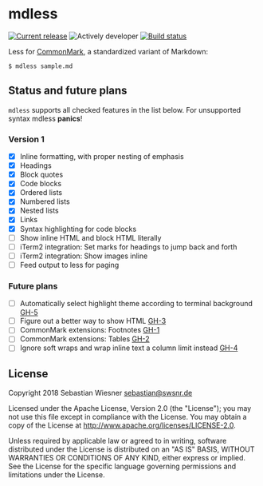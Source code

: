 # mdless

[![Current release]( https://img.shields.io/crates/v/mdless.svg)][crates]
![Actively developer](https://img.shields.io/badge/maintenance-actively--developed-brightgreen.svg)
[![Build status](https://img.shields.io/travis/lunaryorn/mdless.rs/master.svg)][travis]

Less for [CommonMark][], a standardized variant of Markdown:

```
$ mdless sample.md
```

[crates-badge]: https://img.shields.io/crates/v/mdless.svg
[crates]: https://crates.io/crates/mdless
[travis]: https://travis-ci.org/lunaryorn/mdless.rs
[CommonMark]: http://commonmark.org

## Status and future plans

`mdless` supports all checked features in the list below.  For unsupported
syntax mdless **panics**!

### Version 1

- [x] Inline formatting, with proper nesting of emphasis
- [x] Headings
- [x] Block quotes
- [x] Code blocks
- [x] Ordered lists
- [x] Numbered lists
- [x] Nested lists
- [x] Links
- [x] Syntax highlighting for code blocks
- [ ] Show inline HTML and block HTML literally
- [ ] iTerm2 integration: Set marks for headings to jump back and forth
- [ ] iTerm2 integration: Show images inline
- [ ] Feed output to less for paging

### Future plans

- [ ] Automatically select highlight theme according to terminal background [GH-5](https://github.com/lunaryorn/mdless/issues/5)
- [ ] Figure out a better way to show HTML [GH-3](https://github.com/lunaryorn/mdless/issues/3)
- [ ] CommonMark extensions: Footnotes [GH-1](https://github.com/lunaryorn/mdless/issues/1)
- [ ] CommonMark extensions: Tables [GH-2](https://github.com/lunaryorn/mdless/issues/2)
- [ ] Ignore soft wraps and wrap inline text a column limit instead [GH-4](https://github.com/lunaryorn/mdless/issues/4)

## License

Copyright 2018 Sebastian Wiesner <sebastian@swsnr.de>

Licensed under the Apache License, Version 2.0 (the "License"); you may not use
this file except in compliance with the License. You may obtain a copy of the
License at <http://www.apache.org/licenses/LICENSE-2.0>.

Unless required by applicable law or agreed to in writing, software distributed
under the License is distributed on an "AS IS" BASIS, WITHOUT WARRANTIES OR
CONDITIONS OF ANY KIND, either express or implied. See the License for the
specific language governing permissions and limitations under the License.